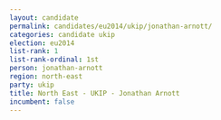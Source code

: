 ```yaml
---
layout: candidate
permalink: candidates/eu2014/ukip/jonathan-arnott/
categories: candidate ukip
election: eu2014
list-rank: 1
list-rank-ordinal: 1st
person: jonathan-arnott
region: north-east
party: ukip
title: North East - UKIP - Jonathan Arnott
incumbent: false
---
```

